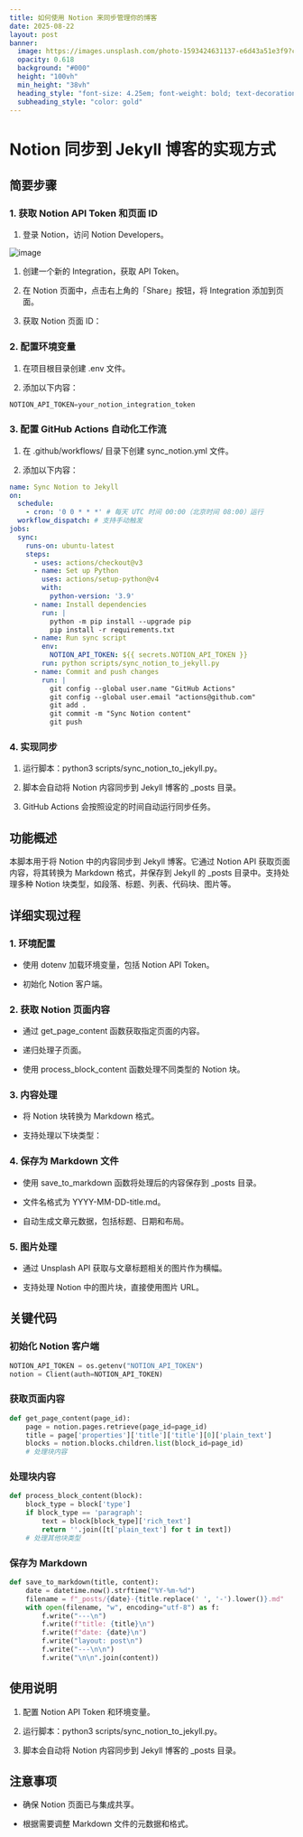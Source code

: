 ```yaml
---
title: 如何使用 Notion 来同步管理你的博客
date: 2025-08-22
layout: post
banner:
  image: https://images.unsplash.com/photo-1593424631137-e6d43a51e3f9?crop=entropy&cs=tinysrgb&fit=max&fm=jpg&ixid=M3w2OTIwMzJ8MHwxfHJhbmRvbXx8fHx8fHx8fDE3NTU4ODc0MDd8&ixlib=rb-4.1.0&q=80&w=1080
  opacity: 0.618
  background: "#000"
  height: "100vh"
  min_height: "38vh"
  heading_style: "font-size: 4.25em; font-weight: bold; text-decoration: underline"
  subheading_style: "color: gold"
---
```


# Notion 同步到 Jekyll 博客的实现方式

## 简要步骤

### 1. 获取 Notion API Token 和页面 ID

1. 登录 Notion，访问 Notion Developers。

![image](https://prod-files-secure.s3.us-west-2.amazonaws.com/a7a0cc5a-89b9-4cda-8686-1fba0ca52f40/d19c1afe-dea5-4312-9333-786b0ba83054/image.png?X-Amz-Algorithm=AWS4-HMAC-SHA256&X-Amz-Content-Sha256=UNSIGNED-PAYLOAD&X-Amz-Credential=ASIAZI2LB466XNHU2JZM%2F20250822%2Fus-west-2%2Fs3%2Faws4_request&X-Amz-Date=20250822T183006Z&X-Amz-Expires=3600&X-Amz-Security-Token=IQoJb3JpZ2luX2VjEML%2F%2F%2F%2F%2F%2F%2F%2F%2F%2FwEaCXVzLXdlc3QtMiJGMEQCIAY40Xem0uTByUyMhffgd%2BSSf9BvH6JZdrLl%2B7ac2trEAiBpYMLcXklwU%2B%2BzDwpV%2FudAYWkv2rZihIxpscmtwc%2B5Fyr%2FAwgbEAAaDDYzNzQyMzE4MzgwNSIM3SZc5GqYto61rNH%2BKtwD4%2FeyBcYkV3IYi7lOFWWodMvUPDnpX%2BFawy7we%2Fn6sl4ZktAB3k26UiHGeRX3TnlcrHd7N6OC42w1rZLZ%2FzeBzhj97PmWwz1j6pXvVtIog8d3shOUzzqeSeyKoeXoLxtqVi7r6%2BphqC6V4m7Ep6i64YJrCLeGaw%2FqMVksMxXpfol8byTU5yVt2%2BcKim616tarPSSL2AZ%2F83EQ%2FNVEDZ%2BD%2BBrXtvUoI0yfOceWri%2BKS5xibGd1irmSVcbKOxCcSoFtE9fxUkZWdKttc3gwslD7wk8azZ8PwN8WHQYVYfcd1HQECruJ1GG7rLDGIf8d1I%2FDCD6N%2BQGaN2%2FyQ7oEkhLN%2Bwa3xmPaD4ZnfBrA633AOhqKuqoImnqNReAwwyMwmZuo8iVAA2ijZ%2FN6FpLl18kdXVl7mnibR%2BU5Azy4nnmaLfpd7wzcpo%2F0ljDgMqBVc5Cu1EyNssSRgysvcXxUvQZYrPIkZuB7MqRVunUmeiGhhPoC%2BMbIvfK4og%2FZeXaJ5akncShQ4DSvoHOdJ1oe%2BG6kH9zTAwFULPsfdYJ6gO2dMFPYmg%2FjQG7%2Byui9P04Cj%2FziWL%2BQ7qorW1GAOzv2c%2FS2IrKmlnM6dWpiz7c7sUEennkCDDmZcFNnKrT5AbMwud6ixQY6pgHlehS4kl48Su%2BsFFv5OC9uMNO3fUwidw9LLLS5FAtg5GTdszqDvjcAUSXMEE50IBz2y%2BZ9us7vCPns26VZ1PfTWzTJD5cY422nIg86ERquySxjTIJ5YkODURPo9gGVdZ3dP9kH9reV0GotF6MofvKQ3Gz0P7iMcsSq%2BMDM6c717sG7xokZH3myFEHlhBGjjK%2Bn3%2B0A7jnuK2jLbVnWxTWjEywVcg6x&X-Amz-Signature=762171c9ea2390f2c1bec11f11230459d97094b0a3f7d5137fc4e1412f4b35b2&X-Amz-SignedHeaders=host&x-amz-checksum-mode=ENABLED&x-id=GetObject)

1. 创建一个新的 Integration，获取 API Token。

1. 在 Notion 页面中，点击右上角的「Share」按钮，将 Integration 添加到页面。

1. 获取 Notion 页面 ID：


### 2. 配置环境变量

1. 在项目根目录创建 .env 文件。

1. 添加以下内容：

```javascript
NOTION_API_TOKEN=your_notion_integration_token
```

### 3. 配置 GitHub Actions 自动化工作流

1. 在 .github/workflows/ 目录下创建 sync_notion.yml 文件。

1. 添加以下内容：

```yaml
name: Sync Notion to Jekyll
on:
  schedule:
    - cron: '0 0 * * *' # 每天 UTC 时间 00:00（北京时间 08:00）运行
  workflow_dispatch: # 支持手动触发
jobs:
  sync:
    runs-on: ubuntu-latest
    steps:
      - uses: actions/checkout@v3
      - name: Set up Python
        uses: actions/setup-python@v4
        with:
          python-version: '3.9'
      - name: Install dependencies
        run: |
          python -m pip install --upgrade pip
          pip install -r requirements.txt
      - name: Run sync script
        env:
          NOTION_API_TOKEN: ${{ secrets.NOTION_API_TOKEN }}
        run: python scripts/sync_notion_to_jekyll.py
      - name: Commit and push changes
        run: |
          git config --global user.name "GitHub Actions"
          git config --global user.email "actions@github.com"
          git add .
          git commit -m "Sync Notion content"
          git push
```

### 4. 实现同步

1. 运行脚本：python3 scripts/sync_notion_to_jekyll.py。

1. 脚本会自动将 Notion 内容同步到 Jekyll 博客的 _posts 目录。

1. GitHub Actions 会按照设定的时间自动运行同步任务。

## 功能概述

本脚本用于将 Notion 中的内容同步到 Jekyll 博客。它通过 Notion API 获取页面内容，将其转换为 Markdown 格式，并保存到 Jekyll 的 _posts 目录中。支持处理多种 Notion 块类型，如段落、标题、列表、代码块、图片等。

## 详细实现过程

### 1. 环境配置

- 使用 dotenv 加载环境变量，包括 Notion API Token。

- 初始化 Notion 客户端。

### 2. 获取 Notion 页面内容

- 通过 get_page_content 函数获取指定页面的内容。

- 递归处理子页面。

- 使用 process_block_content 函数处理不同类型的 Notion 块。

### 3. 内容处理

- 将 Notion 块转换为 Markdown 格式。

- 支持处理以下块类型：


### 4. 保存为 Markdown 文件

- 使用 save_to_markdown 函数将处理后的内容保存到 _posts 目录。

- 文件名格式为 YYYY-MM-DD-title.md。

- 自动生成文章元数据，包括标题、日期和布局。

### 5. 图片处理

- 通过 Unsplash API 获取与文章标题相关的图片作为横幅。

- 支持处理 Notion 中的图片块，直接使用图片 URL。

## 关键代码

### 初始化 Notion 客户端

```python
NOTION_API_TOKEN = os.getenv("NOTION_API_TOKEN")
notion = Client(auth=NOTION_API_TOKEN)
```

### 获取页面内容

```python
def get_page_content(page_id):
    page = notion.pages.retrieve(page_id=page_id)
    title = page['properties']['title']['title'][0]['plain_text']
    blocks = notion.blocks.children.list(block_id=page_id)
    # 处理块内容
```

### 处理块内容

```python
def process_block_content(block):
    block_type = block['type']
    if block_type == 'paragraph':
        text = block[block_type]['rich_text']
        return ''.join([t['plain_text'] for t in text])
    # 处理其他块类型
```

### 保存为 Markdown

```python
def save_to_markdown(title, content):
    date = datetime.now().strftime("%Y-%m-%d")
    filename = f"_posts/{date}-{title.replace(' ', '-').lower()}.md"
    with open(filename, "w", encoding="utf-8") as f:
        f.write("---\n")
        f.write(f"title: {title}\n")
        f.write(f"date: {date}\n")
        f.write("layout: post\n")
        f.write("---\n\n")
        f.write("\n\n".join(content))
```

## 使用说明

1. 配置 Notion API Token 和环境变量。

1. 运行脚本：python3 scripts/sync_notion_to_jekyll.py。

1. 脚本会自动将 Notion 内容同步到 Jekyll 博客的 _posts 目录。

## 注意事项

- 确保 Notion 页面已与集成共享。

- 根据需要调整 Markdown 文件的元数据和格式。